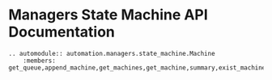 # Managers State Machine API Documentation

```{eval-rst}
.. automodule:: automation.managers.state_machine.Machine
    :members: get_queue,append_machine,get_machines,get_machine,summary,exist_machines,attach_all
